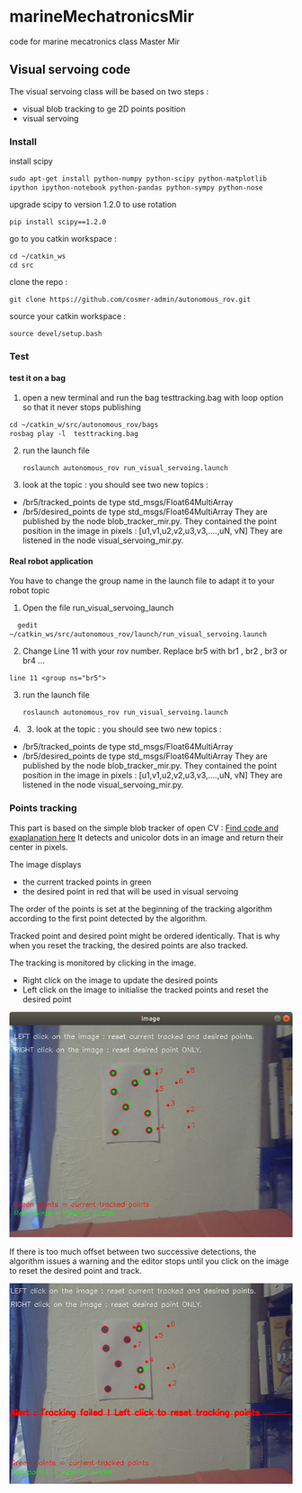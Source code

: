# marineMechatronicsMir
code for marine mecatronics class Master Mir

## Visual servoing code

The visual servoing class will be based on two steps :
* visual blob tracking to ge 2D points position 
* visual servoing

### Install 

install scipy
```
sudo apt-get install python-numpy python-scipy python-matplotlib ipython ipython-notebook python-pandas python-sympy python-nose
```

upgrade scipy to version 1.2.0 to use rotation

```
pip install scipy==1.2.0
```

go to you catkin workspace :
  ```
  cd ~/catkin_ws
  cd src
  ```
 
clone the repo : 
  ```
  git clone https://github.com/cosmer-admin/autonomous_rov.git
  ```

source your catkin workspace : 
  ```
  source devel/setup.bash
  ```
### Test 

#### test it on a bag
1. open a new terminal and run the bag testtracking.bag with loop option so that it never stops publishing
  ```
  cd ~/catkin_w/src/autonomous_rov/bags
  rosbag play -l  testtracking.bag
  ```
  
2. run the launch file
   ```
   roslaunch autonomous_rov run_visual_servoing.launch
   ```
   
3. look at the topic : you should see two new topics : 
  - /br5/tracked_points de type std_msgs/Float64MultiArray
  - /br5/desired_points de type std_msgs/Float64MultiArray
They are published by the node blob_tracker_mir.py. They contained the point position in the image in pixels : \[u1,v1,u2,v2,u3,v3,....,uN, vN\]
They are listened in the node visual_servoing_mir.py.
 
#### Real robot application
You have to change the group name in the launch file to adapt it to your robot topic
1. Open the file run_visual_servoing_launch
```
  gedit ~/catkin_ws/src/autonomous_rov/launch/run_visual_servoing.launch
 ``` 
2. Change Line 11 with your rov number. Replace br5 with br1 , br2 , br3 or br4 ...
  ```
  line 11 <group ns="br5">
```
3. run the launch file
   ```
   roslaunch autonomous_rov run_visual_servoing.launch
   ```
4. 3. look at the topic : you should see two new topics : 
  - /br5/tracked_points de type std_msgs/Float64MultiArray
  - /br5/desired_points de type std_msgs/Float64MultiArray
They are published by the node blob_tracker_mir.py. They contained the point position in the image in pixels : \[u1,v1,u2,v2,u3,v3,....,uN, vN\]
They are listened in the node visual_servoing_mir.py.


### Points tracking 

This part is based on the simple blob tracker of open CV : [Find code and exaplanation here]([https://pages.github.com/](https://learnopencv.com/blob-detection-using-opencv-python-c/))
It detects and unicolor dots in an image and return their center in pixels.


The image displays 
  - the current tracked points in green 
  - the desired point in red that will be used in visual servoing

The order of the points is set at the beginning of the tracking algorithm according to the first point detected by the algorithm.

Tracked point and desired point might be ordered identically.
That is why when you reset the tracking, the desired points are also tracked. 

The tracking is monitored by clicking in the image.
  - Right click on the image to update the desired points
  - Left click on the image to initialise the tracked points and reset the desired point

![Tracking ok  : current tracked points are in green, desired points are in red](images/trackingok.png)

If there is too much offset between two successive detections, the algorithm issues a warning and the editor stops until you click on the image to reset the desired point and track.


![Tracking failed : you have to LEFT click to reinit the tracking](images/trackinko.png)




 
 
 

